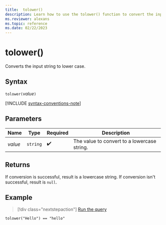 ```yaml
---
title:  tolower()
description: Learn how to use the tolower() function to convert the input string to lower case.
ms.reviewer: alexans
ms.topic: reference
ms.date: 02/22/2023
---
```

# tolower()

Converts the input string to lower case.

## Syntax

`tolower(`*value*`)`

[!INCLUDE [syntax-conventions-note](../includes/syntax-conventions-note.md)]

## Parameters

| Name | Type | Required | Description |
|--|--|--|--|
| *value* | `string` |  :heavy_check_mark: | The value to convert to a lowercase string.|

## Returns

If conversion is successful, result is a lowercase string.
If conversion isn't successful, result is `null`.

## Example

> [!div class="nextstepaction"]
> <a href="https://dataexplorer.azure.com/clusters/help/databases/Samples?query=H4sIAAAAAAAAAysoyswrUSjJz8kvTy3SUPJIzcnJV9JUsLVVUMoAswH4X1SGIQAAAA==" target="_blank">Run the query</a>

```kusto
tolower("Hello") == "hello"
```
